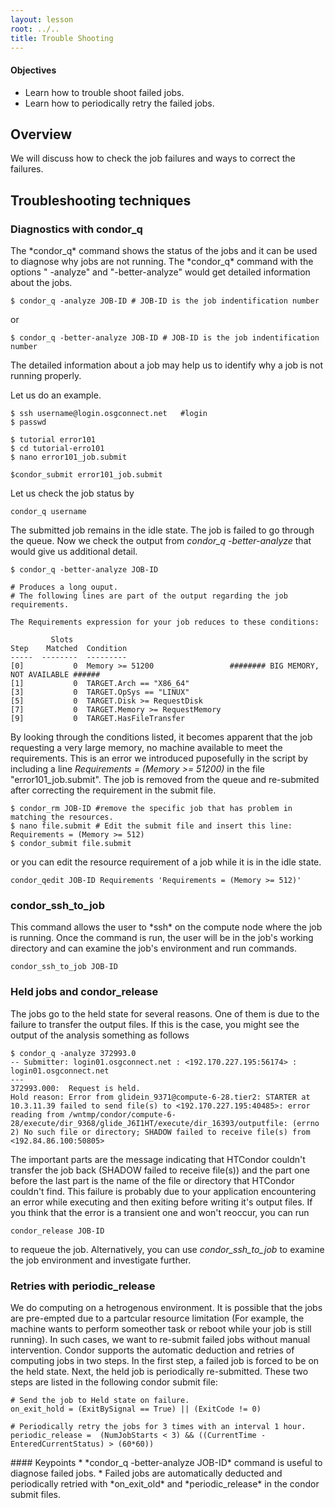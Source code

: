 ```yaml
---
layout: lesson
root: ../..
title: Trouble Shooting
---
```

<div class="objectives" markdown="1">

#### Objectives
*   Learn how to trouble shoot failed jobs.
*   Learn how to periodically retry the failed jobs.
</div>

<h2>Overview </h2> 
We will discuss how to check the job failures and ways to correct the failures.  

<h2> Troubleshooting techniques </h2> 

<h3> Diagnostics with condor_q  </h3> 
The *condor_q* command shows the status of the jobs and it can be used to diagnose why jobs are not 
running. The *condor_q* command with  the options " -analyze" and "-better-analyze" would get detailed 
information about the jobs. 

~~~
$ condor_q -analyze JOB-ID # JOB-ID is the job indentification number 
~~~

or 

~~~
$ condor_q -better-analyze JOB-ID # JOB-ID is the job indentification number 
~~~

The detailed information about a job may help us to identify why a job is not running properly. 

Let us do an example. 

~~~
$ ssh username@login.osgconnect.net   #login 
$ passwd                              

$ tutorial error101
$ cd tutorial-erro101
$ nano error101_job.submit

$condor_submit error101_job.submit 
~~~

Let us check the job status by

~~~
condor_q username
~~~

The submitted job remains in the idle state. The job is failed to go through the queue. Now we check the 
output from *condor_q -better-analyze* that would give us additional detail. 

~~~
$ condor_q -better-analyze JOB-ID 
 
# Produces a long ouput. 
# The following lines are part of the output regarding the job requirements.  

The Requirements expression for your job reduces to these conditions:

         Slots
Step    Matched  Condition
-----  --------  ---------
[0]           0  Memory >= 51200                 ######## BIG MEMORY, NOT AVAILABLE ###### 
[1]           0  TARGET.Arch == "X86_64"
[3]           0  TARGET.OpSys == "LINUX"
[5]           0  TARGET.Disk >= RequestDisk
[7]           0  TARGET.Memory >= RequestMemory
[9]           0  TARGET.HasFileTransfer
~~~


By looking through the conditions listed, it becomes apparent that the job requesting a very 
large memory, no machine available to meet the requirements. This is an error we introduced 
puposefully in the script by including a line *Requirements = (Memory >= 51200)* in the file 
"error101_job.submit".   The job is removed from the queue and re-submited after 
correcting the requirement in the submit file. 

~~~
$ condor_rm JOB-ID #remove the specific job that has problem in matching the resources.
$ nano file.submit # Edit the submit file and insert this line: Requirements = (Memory >= 512)
$ condor_submit file.submit
~~~

or you can edit the resource requirement of a job while it is in the idle state. 

~~~
condor_qedit JOB-ID Requirements 'Requirements = (Memory >= 512)' 
~~~


<h3> condor_ssh_to_job </h3> 
This command allows the user to *ssh* on the compute node where the job is running.  Once the command 
is run, the user will be in the job's working directory and can examine the job's environment and run 
commands. 

~~~
condor_ssh_to_job JOB-ID  
~~~

<h3> Held jobs and condor_release </h3>

The jobs go to the held state for several reasons. One of them is due to the failure to transfer the output
files. If this is the case, you might see the output of the analysis something as follows

~~~
$ condor_q -analyze 372993.0
-- Submitter: login01.osgconnect.net : <192.170.227.195:56174> : login01.osgconnect.net
---
372993.000:  Request is held.
Hold reason: Error from glidein_9371@compute-6-28.tier2: STARTER at 10.3.11.39 failed to send file(s) to <192.170.227.195:40485>: error reading from /wntmp/condor/compute-6-28/execute/dir_9368/glide_J6I1HT/execute/dir_16393/outputfile: (errno 2) No such file or directory; SHADOW failed to receive file(s) from <192.84.86.100:50805>
~~~

The important parts are the message indicating that HTCondor couldn't transfer the job 
back (SHADOW failed to receive file(s)) and the part one before the last part is the name of the 
file or directory that HTCondor couldn't find.  This failure is probably due to your application 
encountering an error while executing and then exiting before writing it's output files.  If you think 
that the error is a transient one and won't reoccur, you can run 

~~~
condor_release JOB-ID 
~~~
to requeue the job.  Alternatively, you can use *condor_ssh_to_job* to examine the job environment and investigate further.


<h3> Retries with periodic_release </h3>

We do computing on a hetrogenous environment. It is possible that the jobs are pre-empted due to a partcular
resource limitation (For example, the machine wants to perform someother task or reboot while your job 
is still running).  In such cases, we want to re-submit failed jobs without manual intervention. Condor 
supports the automatic deduction and retries of computing jobs in two steps.
In the first step, a failed job is forced to be on the held state.   Next, the held job is 
periodically re-submitted. These two steps are listed in the following condor submit file: 

~~~
# Send the job to Held state on failure. 
on_exit_hold = (ExitBySignal == True) || (ExitCode != 0)  

# Periodically retry the jobs for 3 times with an interval 1 hour.   
periodic_release =  (NumJobStarts < 3) && ((CurrentTime - EnteredCurrentStatus) > (60*60))
~~~


<div class="keypoints" markdown="1">
#### Keypoints
*    *condor_q -better-analyze JOB-ID* command is useful to diagnose failed jobs. 
*    Failed jobs are automatically deducted and periodically retried  with *on_exit_old* and *periodic_release* in the condor submit files.
</div>



